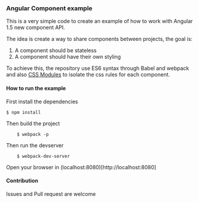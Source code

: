 ### Angular Component example

This is a very simple code to create an example of how to work with Angular 1.5 new component API.

The idea is create a way to share components between projects, the goal is:

1. A component should be stateless
2. A component should have their own styling

To achieve this, the repository use ES6 syntax through Babel and webpack and also [CSS Modules](https://github.com/css-modules/css-modules) to isolate the css rules for each component.


#### How to run the example

First install the dependencies

    $ npm install

Then build the project

		$ webpack -p

Then run the devserver

		$ webpack-dev-server

Open your browser in (localhost:8080)[http://localhost:8080]

#### Contribution

Issues and Pull request are welcome
